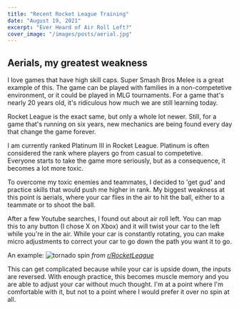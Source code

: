 ```yaml
---
title: "Recent Rocket League Training"
date: "August 19, 2021"
excerpt: "Ever Heard of Air Roll Left?"
cover_image: "/images/posts/aerial.jpg"
---
```


## Aerials, my greatest weakness

I love games that have high skill caps. Super Smash Bros Melee is a great
example of this. The game can be played with families in a non-competetive
environment, or it could be played in MLG tournaments. For a game that's nearly
20 years old, it's ridiculous how much we are still learning today.

Rocket League is the exact same, but only a whole lot newer. Still, for a game
that's running on six years, new mechanics are being found every day that change
the game forever.

I am currently ranked Platinum III in Rocket League. Platinum is often considered
the rank where players go from casual to competetive. Everyone starts to take the game
more seriously, but as a consequence, it becomes a lot more toxic.

To overcome my toxic enemies and teammates, I decided to 'get gud' and practice
skills that would push me higher in rank. My biggest weakness at this point is
aerials, where your car flies in the air to hit the ball, either to a teammate
or to shoot the ball.

After a few Youtube searches, I found out about air roll left. You can map this
to any button (I chose X on Xbox) and it will twist your car to the left while
you're in the air. While your car is constantly rotating, you can make micro adjustments
to correct your car to go down the path you want it to go.

An example:
![tornado spin](/images/posts/tornado-spin.gif)
_from [r/RocketLeague](https://www.reddit.com/r/RocketLeague/comments/acwq6z/finally_a_clean_tornado_spin/)_

This can get complicated because while your car is upside down, the inputs are
reversed. With enough practice, this becomes muscle memory and you are able to
adjust your car without much thought. I'm at a point where I'm comfortable with
it, but not to a point where I would prefer it over no spin at all.
